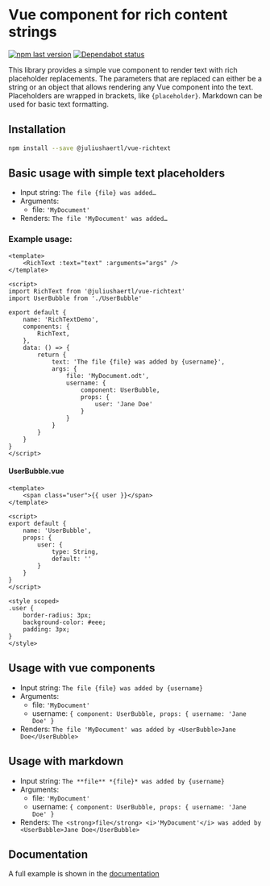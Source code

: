 # Vue component for rich content strings

[![npm last version](https://img.shields.io/npm/v/@juliushaertl/vue-richtext.svg?style=flat-square)](https://www.npmjs.com/package/@juliushaertl/vue-richtext) [![Dependabot status](https://img.shields.io/badge/Dependabot-enabled-brightgreen.svg?longCache=true&style=flat-square&logo=dependabot)](https://dependabot.com)

This library provides a simple vue component to render text with rich placeholder replacements.
The parameters that are replaced can either be a string or an object that allows rendering any Vue component into the text.
Placeholders are wrapped in brackets, like `{placeholder}`.
Markdown can be used for basic text formatting.

## Installation

```sh
npm install --save @juliushaertl/vue-richtext
```

## Basic usage with simple text placeholders

- Input string: `The file {file} was added…`
- Arguments:
  - file: `'MyDocument'`
- Renders: `The file 'MyDocument' was added…`

### Example usage:

```
<template>
	<RichText :text="text" :arguments="args" />
</template>

<script>
import RichText from '@juliushaertl/vue-richtext'
import UserBubble from './UserBubble'

export default {
    name: 'RichTextDemo',
	components: {
		RichText,
	},
    data: () => {
        return {
            text: 'The file {file} was added by {username}',
            args: {
                file: 'MyDocument.odt',
                username: {
                    component: UserBubble,
                    props: {
                        user: 'Jane Doe'
                    }
                }
            }
        }
    }
}
</script>
```

#### UserBubble.vue
```
<template>
    <span class="user">{{ user }}</span>
</template>

<script>
export default {
	name: 'UserBubble',
	props: {
		user: {
			type: String,
			default: ''
		}
	}
}
</script>

<style scoped>
.user {
	border-radius: 3px;
	background-color: #eee;
	padding: 3px;
}
</style>
```

## Usage with vue components

- Input string: `The file {file} was added by {username}`
- Arguments:
  - file: `'MyDocument'`
  - username: `{ component: UserBubble, props: { username: 'Jane Doe' }`
- Renders: `The file 'MyDocument' was added by <UserBubble>Jane Doe</UserBubble>`

## Usage with markdown

- Input string: `The **file** *{file}* was added by {username}`
- Arguments:
  - file: `'MyDocument'`
  - username: `{ component: UserBubble, props: { username: 'Jane Doe' }`
- Renders: `The <strong>file</strong> <i>'MyDocument'</i> was added by <UserBubble>Jane Doe</UserBubble>`

## Documentation

A full example is shown in the [documentation](https://juliushaertl.github.io/vue-richtext/)
